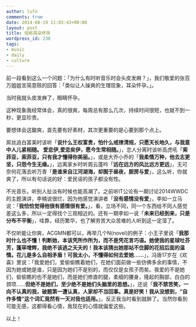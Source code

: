 ```yaml
---
author: lufo
comments: true
date: 2014-08-19 11:03:43+00:00
layout: post
title: 俗称耳朵怀孕
wordpress_id: 238
tags:
- music
- daily
- culture
---
```


<p>前一段看到这么一个问题：「为什么有时听音乐时会头皮发麻？」，我们敬爱的张百万姐姐言简意赅的回答：「类似让人操爽的生理现象，耳朵怀孕。」。</p> 
<p>当时我就头皮发麻了，眼睛怀孕。</p> 

<p>这种现象我经常体会，真的很爽，每周总有那么几次，持续时间很短，也就不到一秒，更显珍贵。</p> 

<p>要想体会这酸爽，首先要有好素材，其次更重要的是心要到那个点上。</p> 

<p>屌丝追白富美时该听「<strong>说什么王权富贵，怕什么戒律清规，只愿天长地久，与我意中人儿紧相随。&nbsp;爱恋伊,爱恋矣伊，愿今生常相随。</strong>」，恋人分离时该听高虎吼「<strong>索菲亚，索菲亚，只有我才懂得你美丽。</strong>」，或是大乔小乔的「<strong>我柔情万种，他去志更坚，只怨今生无缘。</strong>」，远离家乡时听周云蓬吟「<strong>远在远方的风比远方更远</strong>」，无可奈何花落去听万青「<strong>是谁来自江河湖海，却囿于昼夜，厨房与爱</strong>」，这么听，你就爽了，所以有句话说的好：爱民谣的孩子都没有性。</p> 

<p>不光音乐，听别人扯淡有时候也能高潮了。之前听IT公论有一期讨论2014WWDC的主题演讲，李楠说很烂，因为他感觉演讲者「<strong>没有感情没有爱</strong>」，李如一立马说：「<strong>我恰恰觉得他很有感情很有爱。</strong>」，看，立场不同，同一个东西给不同人感觉差这么多，所以一定得找个三观相近的。还有一期李如一说「<strong>未来已经到来，只是分布不平衡</strong>」，哇靠，经历繁华，也了解劳苦大众苦难的人听到这一定湿了。</p> 

<p>不仅听能让你爽，ACGMN都可以，再举几个N(novel)的例子：小王子里说「<strong>我那时什么也不懂！判断她，本该凭所作所为，而不是凭花言巧语。她使我的星球吐芬芳，蓬荜增辉，我绝不该逃之夭夭的！我本该猜出她那站不住脚的花招后面的温情。花儿是多么自相矛盾！可我太小，不懂得如何去爱她……</strong>」，冯唐17岁在《欢喜》里说：「我爱她们，爱偷偷瞧着她们，在她们面前做一些仿佛多余的事情，不因为她或她是谁，只是因为她们不是别的，而仅仅是女孩子而矣。我爱的不是她们，偷偷瞧的也不是她们，而是她们修直的腿，柔细的腰身，隆起的胸部，白白的颈项……<strong>但绝不是她们，至少绝不是她们头脑里的思想。</strong>」，还说「<strong>我不禁苦笑，一向不认真的我，破题第一遭认真，人家却不当回事。真是好笑！我从没想到，“自作多情”这个词汇竟然有一天对我也适用。</strong>」，反正我当时看到就醉了。当然你看到可能无感，这都得看心情，我现在的心情就偏爱这些。</p> 

<p>以上！</p> 
